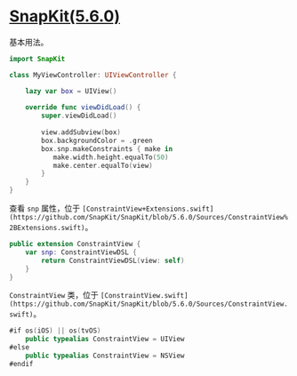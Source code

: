 # [SnapKit(5.6.0)](https://github.com/SnapKit/SnapKit/tree/5.6.0)

基本用法。
```swift
import SnapKit

class MyViewController: UIViewController {

    lazy var box = UIView()
    
    override func viewDidLoad() {
        super.viewDidLoad()
        
        view.addSubview(box)
        box.backgroundColor = .green
        box.snp.makeConstraints { make in
           make.width.height.equalTo(50)
           make.center.equalTo(view)
        }
    }
}
```

查看 `snp` 属性，位于 `[ConstraintView+Extensions.swift](https://github.com/SnapKit/SnapKit/blob/5.6.0/Sources/ConstraintView%2BExtensions.swift)`。
```swift
public extension ConstraintView {
    var snp: ConstraintViewDSL {
        return ConstraintViewDSL(view: self)
    }
}
```

`ConstraintView` 类，位于 `[ConstraintView.swift](https://github.com/SnapKit/SnapKit/blob/5.6.0/Sources/ConstraintView.swift)`。
```swift
#if os(iOS) || os(tvOS)
    public typealias ConstraintView = UIView
#else
    public typealias ConstraintView = NSView
#endif
```

